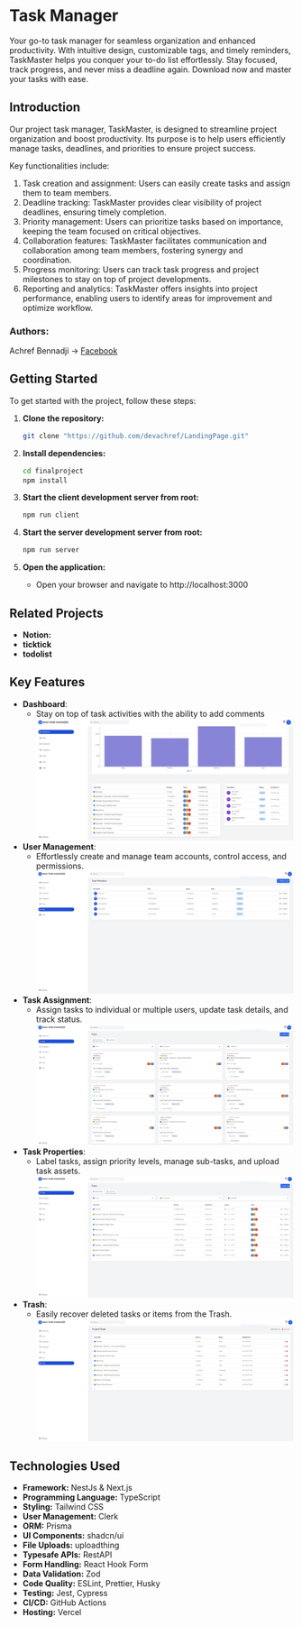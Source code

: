 # Task Manager

Your go-to task manager for seamless organization and enhanced productivity. With intuitive design, customizable tags, and timely reminders, TaskMaster helps you conquer your to-do list effortlessly. Stay focused, track progress, and never miss a deadline again. Download now and master your tasks with ease.

## Introduction

Our project task manager, TaskMaster, is designed to streamline project organization and boost productivity. Its purpose is to help users efficiently manage tasks, deadlines, and priorities to ensure project success. 

Key functionalities include:
1. Task creation and assignment: Users can easily create tasks and assign them to team members.
2. Deadline tracking: TaskMaster provides clear visibility of project deadlines, ensuring timely completion.
3. Priority management: Users can prioritize tasks based on importance, keeping the team focused on critical objectives.
4. Collaboration features: TaskMaster facilitates communication and collaboration among team members, fostering synergy and coordination.
5. Progress monitoring: Users can track task progress and project milestones to stay on top of project developments.
6. Reporting and analytics: TaskMaster offers insights into project performance, enabling users to identify areas for improvement and optimize workflow.
   
### Authors:

Achref Bennadji -> [Facebook](https://www.facebook.com/profile.php?id=100009395125800&locale=fr_FR)

## Getting Started

To get started with the project, follow these steps:

1. **Clone the repository:**
   ```bash
   git clone "https://github.com/devachref/LandingPage.git"
   ```

2. **Install dependencies:**
   ```bash
   cd finalproject
   npm install
   ```

3. **Start the client development server from root:**
   ```bash
   npm run client
   ```

3. **Start the server development server from root:**
   ```bash
   npm run server
   ```

4. **Open the application:**
   - Open your browser and navigate to http://localhost:3000


## Related Projects

- **Notion:**
- **ticktick**
- **todolist**


## Key Features

- **Dashboard**:
  - Stay on top of task activities with the ability to add comments
    ![Task Manager](images/Dash2.JPG)
- **User Management**:
  - Effortlessly create and manage team accounts, control access, and permissions.
    ![Task Manager](images/Teams.JPG)
- **Task Assignment**:
  - Assign tasks to individual or multiple users, update task details, and track status.
    ![Task Manager](images/Tasks.JPG)
- **Task Properties**:
  - Label tasks, assign priority levels, manage sub-tasks, and upload task assets.
    ![Task Manager](images/Tasks2.JPG)
- **Trash**:
  - Easily recover deleted tasks or items from the Trash.
    ![Task Manager](images/trash.JPG)
    
## Technologies Used

- **Framework:** NestJs & Next.js
- **Programming Language:** TypeScript
- **Styling:** Tailwind CSS
- **User Management:** Clerk
- **ORM:** Prisma
- **UI Components:** shadcn/ui
- **File Uploads:** uploadthing
- **Typesafe APIs:** RestAPI
- **Form Handling:** React Hook Form
- **Data Validation:** Zod
- **Code Quality:** ESLint, Prettier, Husky
- **Testing:** Jest, Cypress
- **CI/CD:** GitHub Actions
- **Hosting:** Vercel

